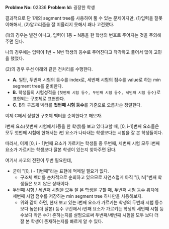 **Problme No:** 02336
**Problem Id:** 굉장한 학생


결과적으로 단 1개의 segment tree를 사용하여 풀 수 있는 문제이지만, (1)입력을 잘못 이해해서, (2)알고리즘을 잘 떠올리지 못해서 꽤나 고전했다.


(1)의 경우는 별건 아니고, 입력이 1등 ~ N등을 한 학생의 번호로 주어지는 것을 주의해주면 된다.


나의 경우에는 입력이 1번 ~ N번 학생의 등수로 주어진다고 착각하고 풀어서 많이 고민을 했었다.


(2)의 경우 우선 아래와 같은 전처리를 수행한다.


- **A.** 일단, 두번째 시험의 등수를 index로, 세번째 시험의 점수를 value로 하는 min segment tree를 준비한다.
- **B.** 학생들의 시험성적을 `{첫번째 시험 등수, 두번째 시험 등수, 세번째 시험 등수}`로 표현되는 구조체로 표현한다.
- **C.** B의 구조체 벡터를 **첫번째 시험 등수**를 기준으로 오름차순 정렬한다.


이제 C에서 정렬한 구조체 벡터를 순회한다고 해보자.


i번째 요소(첫번째 시험에서 i등을 한 학생)를 보고 있다고할 때, [0, i-1]번째 요소들은 모두 첫번째 시험에 한해서는 i번 요소가 나타내는 학생보다는 시험을 잘 본 학생들이다.


따라서, 이제 [0, i - 1]번째 요소가 가르키는 학생들 중 두번째, 세번째 시험 모두 i번째 요소가 가르키는 학생보다 잘본 학생이 있는지 찾아주면 된다.


여기서 사고의 전환이 두번 필요한데,


- 굳이 "[0, i - 1]번째"라는 표현에 억메일 필요가 없다.
  - 구조체 벡터를 순차적으로 순회하고 있으므로 자연스럽게 아직 "[i, N]"번째 학생들은 보지 않은 상태이다.
- 두번째 시험 / 세번째 시험을 모두 잘 본 학생을 구할 때, 두번째 시험 등수 위치에 세번째 시험 점수를 저장하는 min segment tree 하나만을 사용해보자.
  - 위와 같이 하면, 현재 보고 있는 i번째 요소가 가르키는 학생의 두번째 시험 등수보다 높은(더 잘본) 등수 구간에서 i번째 요소가 가르키는 학생의 세번째 시험 등수보다 작은 수가 존하는지를 살핌으로써 두번째/세번째 시험을 모두 보다 더 잘 본 학생이 존재하는지를 빠르게 알 수 있다.

